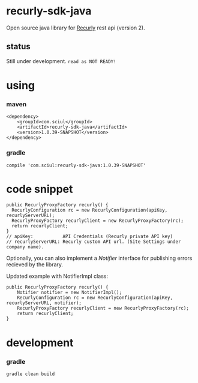 recurly-sdk-java
================

Open source java library for [Recurly](https://recurly.com/) rest api (version 2). 

## status ##

Still under development. `read as NOT READY!`

using
=====

### maven ###

```
<dependency>
    <groupId>com.sciul</groupId>
    <artifactId>recurly-sdk-java</artifactId>
    <version>1.0.39-SNAPSHOT</version>
</dependency>
```

### gradle ###

```
compile 'com.sciul:recurly-sdk-java:1.0.39-SNAPSHOT'
```

code snippet
============

    public RecurlyProxyFactory recurly() {
      RecurlyConfiguration rc = new RecurlyConfiguration(apiKey, recurlyServerURL);
      RecurlyProxyFactory recurlyClient = new RecurlyProxyFactory(rc);
      return recurlyClient;
    }
    // apiKey:           API Credentials (Recurly private API key)
    // recurlyServerURL: Recurly custom API url. (Site Settings under company name).

Optionally, you can also implement a *Notifier* interface for publishing errors recieved by the library. 

Updated example with NotifierImpl class:

```
public RecurlyProxyFactory recurly() {
    Notifier notifier = new NotifierImpl();
    RecurlyConfiguration rc = new RecurlyConfiguration(apiKey, recurlyServerURL, notifier);
    RecurlyProxyFactory recurlyClient = new RecurlyProxyFactory(rc);
    return recurlyClient;
}
```

development
===========


### gradle ###

```
gradle clean build
```


